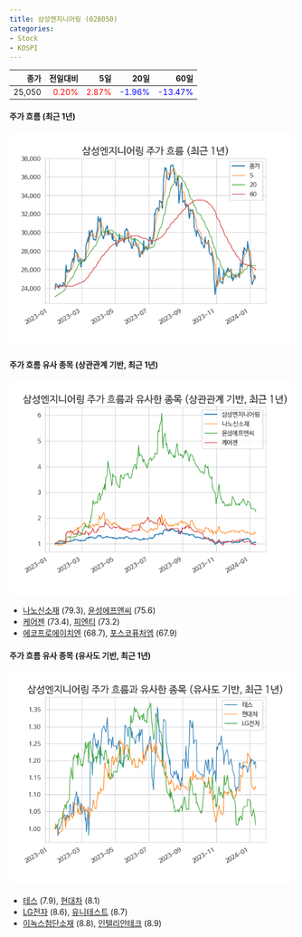 ```yaml
---
title: 삼성엔지니어링 (028050)
categories:
- Stock
- KOSPI
---
```


|종가|전일대비|5일|20일|60일|
|---:|-------:|--:|---:|---:|
|25,050|<span style="color: red">0.20%</span>|<span style="color: red">2.87%</span>|<span style="color: blue">-1.96%</span>|<span style="color: blue">-13.47%</span>|

<!-- more -->

#### 주가 흐름 (최근 1년)
![028050](/assets/images/stock/028050.png)


#### 주가 흐름 유사 종목 (상관관계 기반, 최근 1년)
![028050](/assets/images/stock/028050_corr.png)
- [나노신소재](/121600/) (79.3), [윤성에프앤씨](/372170/) (75.6)
- [케어젠](/214370/) (73.4), [피엔티](/137400/) (73.2)
- [에코프로에이치엔](/383310/) (68.7), [포스코퓨처엠](/003670/) (67.9)


#### 주가 흐름 유사 종목 (유사도 기반, 최근 1년)
![028050](/assets/images/stock/028050_sim.png)
- [테스](/095610/) (7.9), [현대차](/005380/) (8.1)
- [LG전자](/066570/) (8.6), [유니테스트](/086390/) (8.7)
- [이녹스첨단소재](/272290/) (8.8), [인텔리안테크](/189300/) (8.9)